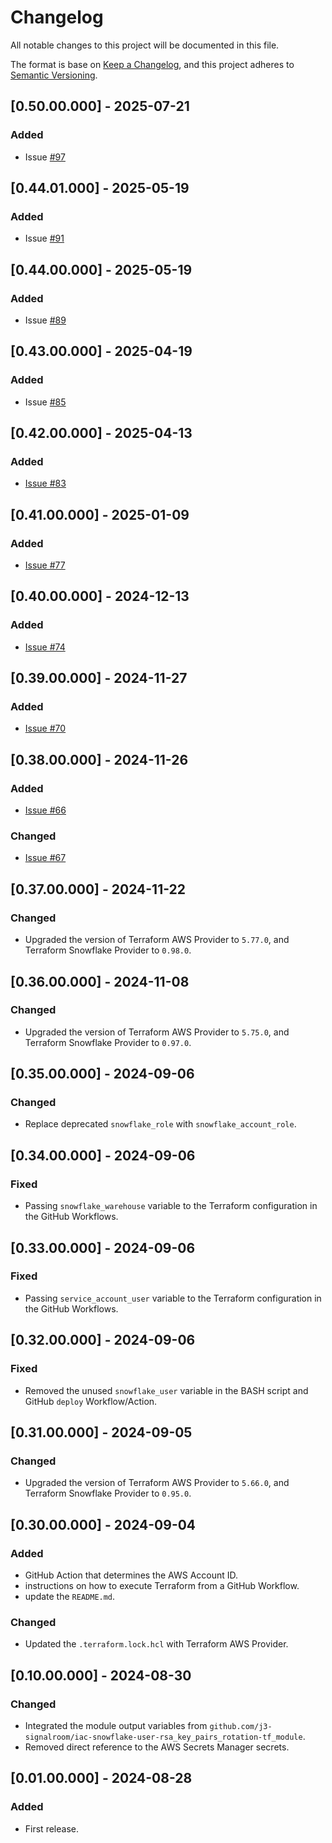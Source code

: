 # Changelog
All notable changes to this project will be documented in this file.

The format is base on [Keep a Changelog](https://keepachangelog.com/en/1.1.0/), and this project adheres to [Semantic Versioning](https://semver.org/spec/v2.0.0.html).


## [0.50.00.000] - 2025-07-21
### Added
- Issue [#97](https://github.com/j3-signalroom/iac-snowflake-resources-tf/issues/97)

## [0.44.01.000] - 2025-05-19
### Added
- Issue [#91](https://github.com/j3-signalroom/iac-snowflake-resources-tf/issues/91)

## [0.44.00.000] - 2025-05-19
### Added
- Issue [#89](https://github.com/j3-signalroom/iac-snowflake-resources-tf/issues/89)

## [0.43.00.000] - 2025-04-19
### Added
- Issue [#85](https://github.com/j3-signalroom/iac-snowflake-resources-tf/issues/85)

## [0.42.00.000] - 2025-04-13
### Added
- [Issue #83](https://github.com/j3-signalroom/iac-snowflake-resources-tf/issues/83)

## [0.41.00.000] - 2025-01-09
### Added
- [Issue #77](https://github.com/j3-signalroom/iac-snowflake-resources-tf/issues/77)

## [0.40.00.000] - 2024-12-13
### Added
- [Issue #74](https://github.com/j3-signalroom/iac-snowflake-resources-tf/issues/74)

## [0.39.00.000] - 2024-11-27
### Added
- [Issue #70](https://github.com/j3-signalroom/iac-snowflake-resources-tf/issues/70)

## [0.38.00.000] - 2024-11-26
### Added
- [Issue #66](https://github.com/j3-signalroom/iac-snowflake-resources-tf/issues/66)

### Changed
- [Issue #67](https://github.com/j3-signalroom/iac-snowflake-resources-tf/issues/67)

## [0.37.00.000] - 2024-11-22
### Changed
- Upgraded the version of Terraform AWS Provider to `5.77.0`, and Terraform Snowflake Provider to `0.98.0`.

## [0.36.00.000] - 2024-11-08
### Changed
- Upgraded the version of Terraform AWS Provider to `5.75.0`, and Terraform Snowflake Provider to `0.97.0`.

## [0.35.00.000] - 2024-09-06
### Changed
- Replace deprecated `snowflake_role` with `snowflake_account_role`.

## [0.34.00.000] - 2024-09-06
### Fixed
- Passing `snowflake_warehouse` variable to the Terraform configuration in the GitHub Workflows.

## [0.33.00.000] - 2024-09-06
### Fixed
- Passing `service_account_user` variable to the Terraform configuration in the GitHub Workflows.

## [0.32.00.000] - 2024-09-06
### Fixed
- Removed the unused `snowflake_user` variable in the BASH script and GitHub `deploy` Workflow/Action.

## [0.31.00.000] - 2024-09-05
### Changed
- Upgraded the version of Terraform AWS Provider to `5.66.0`, and Terraform Snowflake Provider to `0.95.0`.

## [0.30.00.000] - 2024-09-04
### Added
- GitHub Action that determines the AWS Account ID.
- instructions on how to execute Terraform from a GitHub Workflow.
- update the `README.md`.

### Changed
- Updated the `.terraform.lock.hcl` with Terraform AWS Provider.

## [0.10.00.000] - 2024-08-30
### Changed
- Integrated the module output variables from `github.com/j3-signalroom/iac-snowflake-user-rsa_key_pairs_rotation-tf_module`.
- Removed direct reference to the AWS Secrets Manager secrets.

## [0.01.00.000] - 2024-08-28
### Added
- First release.